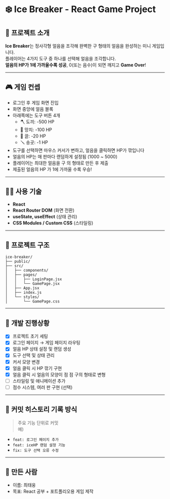 # ❄️ Ice Breaker - React Game Project

## 📌 프로젝트 소개

**Ice Breaker**는 정사각형 얼음을 조각해 완벽한 구 형태의 얼음을 완성하는 미니 게임입니다.  
플레이어는 4가지 도구 중 하나를 선택해 얼음을 조각합니다.  
**얼음의 HP가 1에 가까울수록 성공**, 0(또는 음수)이 되면 깨지고 **Game Over**!

---

## 🎮 게임 컨셉

- 로그인 후 게임 화면 진입
- 화면 중앙에 얼음 블록
- 아래쪽에는 도구 버튼 4개
  - 🪓 도끼: -500 HP
  - 🔨 망치: -100 HP
  - 🔧 끌: -20 HP
  - 🪛 송곳: -1 HP
- 도구를 선택하면 마우스 커서가 변하고, 얼음을 클릭하면 HP가 깎입니다
- 얼음의 HP는 매 판마다 랜덤하게 설정됨 (1000 ~ 5000)
- 플레이어는 최대한 얼음을 구 의 형태로 만든 후 제출
- 제출된 얼음의 HP 가 1에 가까울 수록 우승!

---

## 🧑‍💻 사용 기술

- **React**
- **React Router DOM** (화면 전환)
- **useState, useEffect** (상태 관리)
- **CSS Modules / Custom CSS** (스타일링)

---

## 📁 프로젝트 구조

```
ice-breaker/
├── public/
├── src/
│   ├── components/
│   ├── pages/
│   │   ├── LoginPage.jsx
│   │   └── GamePage.jsx
│   ├── App.jsx
│   ├── index.js
│   └── styles/
│       └── GamePage.css
```

---

## 🚧 개발 진행상황

- [x] 프로젝트 초기 세팅
- [x] 로그인 페이지 → 게임 페이지 라우팅
- [x] 얼음 HP 상태 설정 및 랜덤 생성
- [x] 도구 선택 및 상태 관리
- [x] 커서 모양 변경
- [x] 얼음 클릭 시 HP 깎기 구현
- [x] 얼음 클릭 시 얼음의 모양이 점 점 구의 형태로 변형
- [ ] 스타일링 및 애니메이션 추가
- [ ] 점수 시스템, 여러 판 구현 (선택)

---

## 📅 커밋 히스토리 기록 방식

> 주요 기능 단위로 커밋  
> 예)

- `feat: 로그인 페이지 추가`
- `feat: iceHP 랜덤 설정 기능`
- `fix: 도구 선택 오류 수정`

---

## 🙌 만든 사람

- 이름: 최태웅
- 목표: React 공부 + 포트폴리오용 게임 제작
